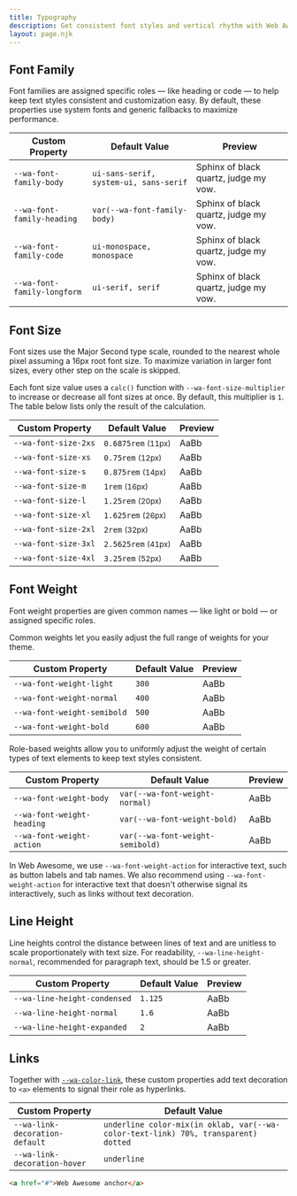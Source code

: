 ```yaml
---
title: Typography
description: Get consistent font styles and vertical rhythm with Web Awesome's typography properties.
layout: page.njk
---
```


## Font Family

Font families are assigned specific roles &mdash; like heading or code &mdash; to help keep text styles consistent and customization easy. By default, these properties use system fonts and generic fallbacks to maximize performance.

| Custom Property               | Default Value |  Preview                        |
| ----------------------------- | - | ------------------------------- |
| `--wa-font-family-body`   | `ui-sans-serif, system-ui, sans-serif` | <div style="font-family: var(--wa-font-family-body)">Sphinx of black quartz, judge my vow.</div> |
| `--wa-font-family-heading`   | `var(--wa-font-family-body)` | <div style="font-family: var(--wa-font-family-heading)">Sphinx of black quartz, judge my vow.</div> |
| `--wa-font-family-code`   | `ui-monospace, monospace` | <div style="font-family: var(--wa-font-family-code)">Sphinx of black quartz, judge my vow.</div> |
| `--wa-font-family-longform`   | `ui-serif, serif` | <div style="font-family: var(--wa-font-family-longform)">Sphinx of black quartz, judge my vow.</div> |

## Font Size

Font sizes use the Major Second type scale, rounded to the nearest whole pixel assuming a 16px root font size. To maximize variation in larger font sizes, every other step on the scale is skipped.

Each font size value uses a `calc()` function with `--wa-font-size-multiplier` to increase or decrease all font sizes at once. By default, this multiplier is `1`. The table below lists only the result of the calculation.

| Custom Property               | Default Value |  Preview                        |
| ----------------------------- | - | ------------------------------- |
| `--wa-font-size-2xs`   | `0.6875rem` <small>(11px)</small> | <div style="font-size: var(--wa-font-size-2xs)">AaBb</div> |
| `--wa-font-size-xs`   | `0.75rem` <small>(12px)</small> | <div style="font-size: var(--wa-font-size-xs)">AaBb</div> |
| `--wa-font-size-s`   | `0.875rem` <small>(14px)</small> | <div style="font-size: var(--wa-font-size-s)">AaBb</div> |
| `--wa-font-size-m`   | `1rem` <small>(16px)</small> | <div style="font-size: var(--wa-font-size-m)">AaBb</div> |
| `--wa-font-size-l`   | `1.25rem` <small>(20px)</small> | <div style="font-size: var(--wa-font-size-l)">AaBb</div> |
| `--wa-font-size-xl`   | `1.625rem` <small>(26px)</small> | <div style="font-size: var(--wa-font-size-xl)">AaBb</div> |
| `--wa-font-size-2xl`   | `2rem` <small>(32px)</small> | <div style="font-size: var(--wa-font-size-2xl)">AaBb</div> |
| `--wa-font-size-3xl`   | `2.5625rem` <small>(41px)</small> | <div style="font-size: var(--wa-font-size-3xl)">AaBb</div> |
| `--wa-font-size-4xl`   | `3.25rem` <small>(52px)</small> | <div style="font-size: var(--wa-font-size-4xl)">AaBb</div> |

## Font Weight

Font weight properties are given common names &mdash; like light or bold &mdash; or assigned specific roles.

Common weights let you easily adjust the full range of weights for your theme.

| Custom Property               | Default Value |  Preview                        |
| ----------------------------- | - | ------------------------------- |
| `--wa-font-weight-light`   | `300` | <div style="font-weight: var(--wa-font-weight-light)">AaBb</div> |
| `--wa-font-weight-normal`   | `400` | <div style="font-weight: var(--wa-font-weight-normal)">AaBb</div> |
| `--wa-font-weight-semibold`   | `500` | <div style="font-weight: var(--wa-font-weight-semibold)">AaBb</div> |
| `--wa-font-weight-bold`   | `600` | <div style="font-weight: var(--wa-font-weight-bold)">AaBb</div> |

Role-based weights allow you to uniformly adjust the weight of certain types of text elements to keep text styles consistent.

| Custom Property               | Default Value |  Preview                        |
| ----------------------------- | - | ------------------------------- |
| `--wa-font-weight-body`   | `var(--wa-font-weight-normal)` | <div style="font-weight: var(--wa-font-weight-body)">AaBb</div> |
| `--wa-font-weight-heading`   | `var(--wa-font-weight-bold)` | <div style="font-weight: var(--wa-font-weight-heading)">AaBb</div> |
| `--wa-font-weight-action`   | `var(--wa-font-weight-semibold)` | <div style="font-weight: var(--wa-font-weight-action)">AaBb</div> |

In Web Awesome, we use `--wa-font-weight-action` for interactive text, such as button labels and tab names. We also recommend using `--wa-font-weight-action` for interactive text that doesn't otherwise signal its interactively, such as links without text decoration.

## Line Height

Line heights control the distance between lines of text and are unitless to scale proportionately with text size. For readability, `--wa-line-height-normal`, recommended for paragraph text, should be 1.5 or greater.


| Custom Property               | Default Value |  Preview                        |
| ----------------------------- | - | ------------------------------- |
| `--wa-line-height-condensed`   | `1.125` | <div style="line-height: var(--wa-line-height-condensed); border-block: 1px solid var(--wa-color-neutral-border-loud)">AaBb</div> |
| `--wa-line-height-normal`   | `1.6` | <div style="line-height: var(--wa-line-height-normal); border-block: 1px solid var(--wa-color-neutral-border-loud)">AaBb</div> |
| `--wa-line-height-expanded`   | `2` | <div style="line-height: var(--wa-line-height-expanded); border-block: 1px solid var(--wa-color-neutral-border-loud)">AaBb</div> |

## Links

Together with [`--wa-color-link`](/docs/theming/color/#text), these custom properties add text decoration to `<a>` elements to signal their role as hyperlinks.

| Custom Property               |  Default Value                        |
| ----------------------------- | ------------------------------- |
| `--wa-link-decoration-default`   | `underline color-mix(in oklab, var(--wa-color-text-link) 70%, transparent) dotted` |
| `--wa-link-decoration-hover`   | `underline` |

```html {.example}
<a href="#">Web Awesome anchor</a>
```